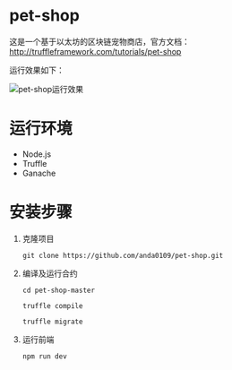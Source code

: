 # pet-shop
这是一个基于以太坊的区块链宠物商店，官方文档：http://truffleframework.com/tutorials/pet-shop

运行效果如下：

![pet-shop运行效果](https://github.com/anda0109/pet-shop/blob/master/src/images/pet-shop.png?raw=true)

# 运行环境

- Node.js
- Truffle
- Ganache

# 安装步骤

1. 克隆项目

    `git clone https://github.com/anda0109/pet-shop.git`

2. 编译及运行合约

	`cd pet-shop-master`

    `truffle compile`

    `truffle migrate`

3. 运行前端

	`npm run dev`
	
	